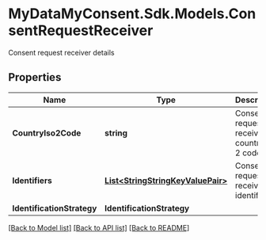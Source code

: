 # MyDataMyConsent.Sdk.Models.ConsentRequestReceiver
Consent request receiver details

## Properties

Name | Type | Description | Notes
------------ | ------------- | ------------- | -------------
**CountryIso2Code** | **string** | Consent request receiver country ISO 2 code | 
**Identifiers** | [**List&lt;StringStringKeyValuePair&gt;**](StringStringKeyValuePair.md) | Consent request receiver identifiers | 
**IdentificationStrategy** | **IdentificationStrategy** |  | 

[[Back to Model list]](../README.md#documentation-for-models) [[Back to API list]](../README.md#documentation-for-api-endpoints) [[Back to README]](../README.md)

